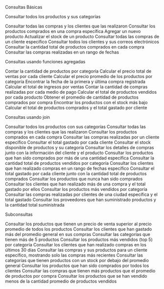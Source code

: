 Consultas Básicas


Consultar todos los productos y sus categorías




Consultar todas las compras y los clientes que las realizaron
Consultar los productos comprados en una compra específica
Agregar un nuevo producto
Actualizar el stock de un producto
Consultar todas las compras de un cliente específico
Consultar todos los clientes y sus correos electrónicos
Consultar la cantidad total de productos comprados en cada compra
Consultar las compras realizadas en un rango de fechas


Consultas usando funciones agregadas


Contar la cantidad de productos por categoría
Calcular el precio total de ventas por cada cliente
Calcular el precio promedio de los productos por categoría
Encontrar la fecha de la primera y última compra registrada
Calcular el total de ingresos por ventas
Contar la cantidad de compras realizadas por cada medio de pago
Calcular el total de productos vendidos por cada producto
Obtener el promedio de cantidad de productos comprados por compra
Encontrar los productos con el stock más bajo
Calcular el total de productos comprados y el total gastado por cliente


Consultas usando join


Consultar todos los productos con sus categorías 
Consultar todas las compras y los clientes que las realizaron
Consultar los productos comprados en cada compra
Consultar las compras realizadas por un cliente específico
Consultar el total gastado por cada cliente
Consultar el stock disponible de productos y su categoría
Consultar los detalles de compras junto con la información del cliente y el producto
Consultar los productos que han sido comprados por más de una cantidad específica
Consultar la cantidad total de productos vendidos por categoría
Consultar los clientes que han realizado compras en un rango de fechas específico
Consultar el total gastado por cada cliente junto con la cantidad total de productos
comprados
Consultar los productos que nunca han sido comprados
Consultar los clientes que han realizado más de una compra y el total gastado por ellos
Consultar los productos más vendidos por categoría
Consultar las compras realizadas por clientes de una ciudad específica y el total gastado
Consultar los proveedores que han suministrado productos y la cantidad total suministrada


Subconsultas


Consultar los productos que tienen un precio de venta superior al precio promedio de todos
los productos
Consultar los clientes que han gastado más del promedio general en sus compras
Consultar las categorías que tienen más de 5 productos
Consultar los productos más vendidos (top 5) por categoría
Consultar los clientes que han realizado compras en los últimos 30 días
Consultar las compras y sus productos para un cliente específico, mostrando solo las
compras más recientes
Consultar las categorías que tienen productos con un stock por debajo del promedio general
Consultar los productos que han sido comprados por todos los clientes
Consultar las compras que tienen más productos que el promedio de productos por compra
Consultar los productos que se han vendido menos de la cantidad promedio de productos
vendidos
